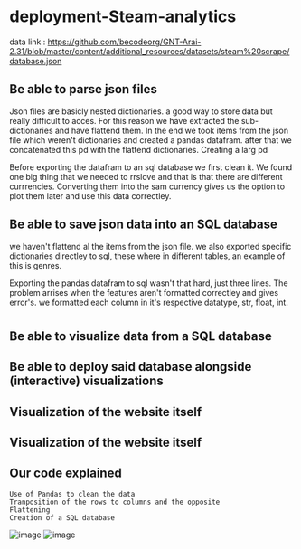 # deployment-Steam-analytics
data link : https://github.com/becodeorg/GNT-Arai-2.31/blob/master/content/additional_resources/datasets/steam%20scrape/database.json



## Be able to parse json files

Json files are basicly nested dictionaries. a good way to store data but really difficult to acces. For this reason we have extracted the sub-dictionaries and have flattend them. In the end we took items from the json file which weren't dictionaries and created a pandas datafram. after that we concatenated this pd with the flattend dictionaries. Creating a larg pd

Before exporting the datafram to an sql database we first clean it. We found one big thing that we needed to rrslove and that is that there are different currrencies. Converting them into the sam currency gives us the option to plot them later and use this data correctley.

## Be able to save json data into an SQL database
we  haven't flattend al the items from the json file. we also exported specific dictionaries directley to sql, these where in different tables, an example of this is genres.

Exporting the pandas datafram to sql wasn't that hard, just three lines. The problem arrises when the features aren't formatted correctley and gives error's. we formatted each column in it's respective datatype, str, float, int.


#
## Be able to visualize data from a SQL database
## Be able to deploy said database alongside (interactive) visualizations
    
## Visualization of the website itself
    
## Visualization of the website itself

## Our code explained
    
    Use of Pandas to clean the data
    Tranposition of the rows to columns and the opposite
    Flattening
    Creation of a SQL database

![image](https://user-images.githubusercontent.com/84380899/131641487-1d280a6d-7e3a-4e28-acdc-e31dd9c9dd40.png)
![image](https://user-images.githubusercontent.com/84380899/131641663-85cee3fe-6978-4ce6-855a-a123e6087702.png)


